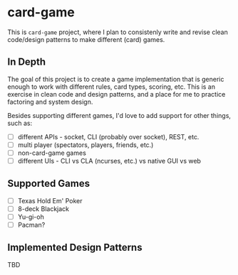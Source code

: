 # card-game

This is `card-game` project, where I plan to consistenly write and revise clean code/design patterns to make different (card) games.

## In Depth

The goal of this project is to create a game implementation that is generic enough to work with different rules, card types, scoring, etc. This is an exercise in clean code and design patterns, and a place for me to practice factoring and system design.

Besides supporting different games, I'd love to add support for other things, such as:

- [ ] different APIs - socket, CLI (probably over socket), REST, etc.
- [ ] multi player (spectators, players, friends, etc.)
- [ ] non-card-game games
- [ ] different UIs - CLI vs CLA (ncurses, etc.) vs native GUI vs web

## Supported Games

- [ ] Texas Hold Em' Poker
- [ ] 8-deck Blackjack
- [ ] Yu-gi-oh
- [ ] Pacman?

## Implemented Design Patterns

TBD
